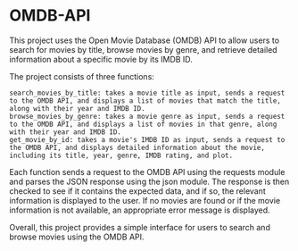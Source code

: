 # OMDB-API

This project uses the Open Movie Database (OMDB) API to allow users to search for movies by title, browse movies by genre, and retrieve detailed information about a specific movie by its IMDB ID.

The project consists of three functions:

    search_movies_by_title: takes a movie title as input, sends a request to the OMDB API, and displays a list of movies that match the title, along with their year and IMDB ID.
    browse_movies_by_genre: takes a movie genre as input, sends a request to the OMDB API, and displays a list of movies in that genre, along with their year and IMDB ID.
    get_movie_by_id: takes a movie's IMDB ID as input, sends a request to the OMDB API, and displays detailed information about the movie, including its title, year, genre, IMDB rating, and plot.

Each function sends a request to the OMDB API using the requests module and parses the JSON response using the json module. The response is then checked to see if it contains the expected data, and if so, the relevant information is displayed to the user. If no movies are found or if the movie information is not available, an appropriate error message is displayed.

Overall, this project provides a simple interface for users to search and browse movies using the OMDB API.
